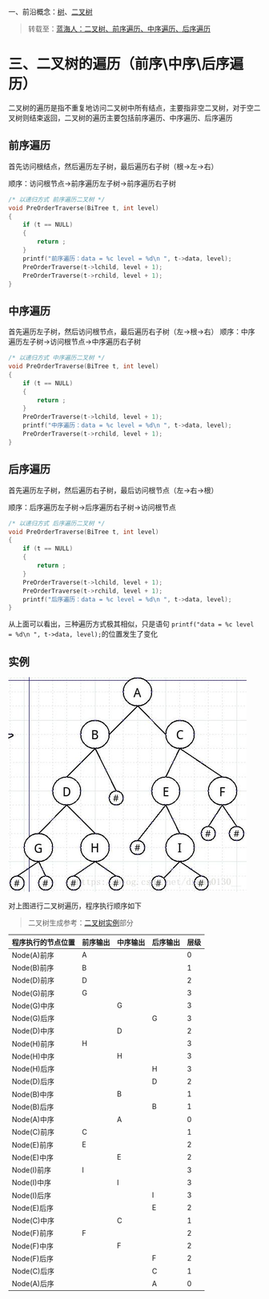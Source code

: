 一、前沿概念：[树](/树.md)、[二叉树](../名词/二叉树.md)

> 转载至：[蓝海人：二叉树、前序遍历、中序遍历、后序遍历](https://www.cnblogs.com/lanhaicode/p/10358736.html)

# 三、二叉树的遍历（前序\中序\后序遍历）

二叉树的遍历是指不重复地访问二叉树中所有结点，主要指非空二叉树，对于空二叉树则结束返回，二叉树的遍历主要包括前序遍历、中序遍历、后序遍历

## 前序遍历
首先访问根结点，然后遍历左子树，最后遍历右子树（根->左->右）

顺序：访问根节点->前序遍历左子树->前序遍历右子树
``` c++
/* 以递归方式 前序遍历二叉树 */
void PreOrderTraverse(BiTree t, int level)
{
    if (t == NULL)
    {
        return ;
    }
    printf("前序遍历：data = %c level = %d\n ", t->data, level);
    PreOrderTraverse(t->lchild, level + 1);
    PreOrderTraverse(t->rchild, level + 1);
}
```

## 中序遍历
首先遍历左子树，然后访问根节点，最后遍历右子树（左->根->右）
顺序：中序遍历左子树->访问根节点->中序遍历右子树
``` c++
/* 以递归方式 中序遍历二叉树 */
void PreOrderTraverse(BiTree t, int level)
{
    if (t == NULL)
    {
        return ;
    }
    PreOrderTraverse(t->lchild, level + 1);
    printf("中序遍历：data = %c level = %d\n ", t->data, level);
    PreOrderTraverse(t->rchild, level + 1);
}
```
## 后序遍历
首先遍历左子树，然后遍历右子树，最后访问根节点（左->右->根）

顺序：后序遍历左子树->后序遍历右子树->访问根节点

``` c++
/* 以递归方式 后序遍历二叉树 */
void PreOrderTraverse(BiTree t, int level)
{
    if (t == NULL)
    {
        return ;
    }
    PreOrderTraverse(t->lchild, level + 1);
    PreOrderTraverse(t->rchild, level + 1);
    printf("后序遍历：data = %c level = %d\n ", t->data, level);
}
```
 从上面可以看出，三种遍历方式极其相似，只是语句 ```printf("data = %c level = %d\n ", t->data, level);```的位置发生了变化
 
 ## 实例
 
 ![](二叉树的遍历_files/1.jpg)
 
对上图进行二叉树遍历，程序执行顺序如下
>二叉树生成参考：[二叉树实例](../名词/二叉树.md#实例)部分
 
|程序执行的节点位置	|前序输出	|中序输出	|后序输出	| 层级	|
|--				|--			|--			|--			|--		|
|Node(A)前序	|A			|			|			|0		|
|Node(B)前序	|B			|			|			| 1		|
|Node(D)前序	|D			|			|			| 2		|
|Node(G)前序	|G			|			|			| 3		|
|Node(G)中序	|			|G			|			| 3		|
|Node(G)后序	|			|			|G			| 3		|
|Node(D)中序	|			|D			|			| 2		|
|Node(H)前序	|H			|			|			| 3		|
|Node(H)中序	|			|H			|			| 3		|
|Node(H)后序	|			|			|H			| 3		|
|Node(D)后序	|			|			|D			| 2		|
|Node(B)中序	|			|B			|			| 1		|
|Node(B)后序	|			|			|B			| 1		|
|Node(A)中序	|			|A			|			| 0		|
|Node(C)前序	|C			|			|			| 1		|
|Node(E)前序	|E			|			|			| 2		|
|Node(E)中序	|			|E			|			| 2		|
|Node(I)前序	|I			|			|			| 3		|
|Node(I)中序	|			|I			|			| 3		|
|Node(I)后序	|			|			|I			| 3		|
|Node(E)后序	|			|			|E			| 2		|
|Node(C)中序	|			|C			|			| 1		|
|Node(F)前序	|F			|			|			| 2		|
|Node(F)中序	|			|F			|			| 2		|
|Node(F)后序	|			|			|F			| 2		|
|Node(C)后序	|			|			|C			| 1		|
|Node(A)后序	|			|			|A			| 0		|